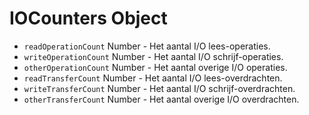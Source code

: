 # IOCounters Object

* `readOperationCount` Number - Het aantal I/O lees-operaties.
* `writeOperationCount` Number - Het aantal I/O schrijf-operaties.
* `otherOperationCount` Number - Het aantal overige I/O operaties.
* `readTransferCount` Number - Het aantal I/O lees-overdrachten.
* `writeTransferCount` Number - Het aantal I/O schrijf-overdrachten.
* `otherTransferCount` Number - Het aantal overige I/O overdrachten.
